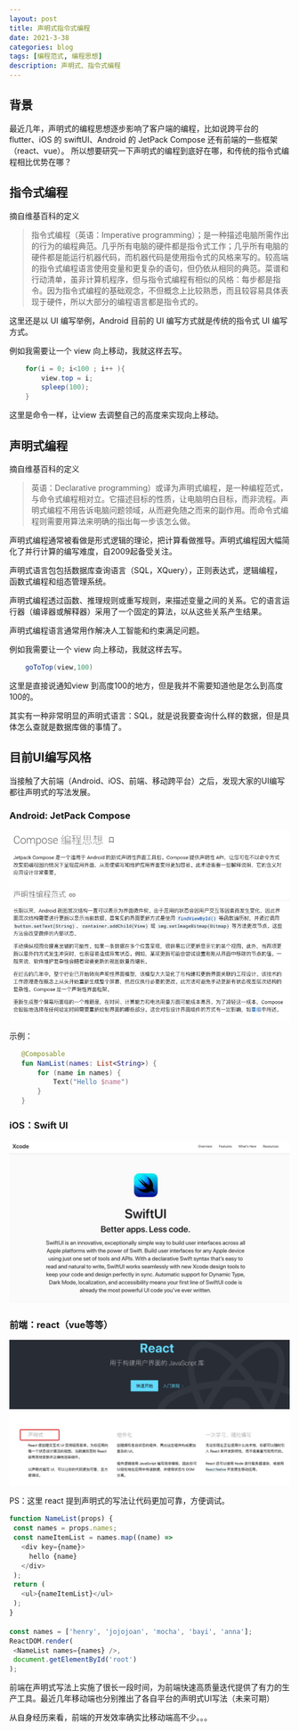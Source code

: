 ```yaml
---
layout: post
title: 声明式指令式编程
date: 2021-3-38
categories: blog
tags: [编程范式, 编程思想]
description: 声明式、指令式编程
---
```


## 背景

最近几年，声明式的编程思想逐步影响了客户端的编程，比如说跨平台的 flutter、iOS 的 swiftUI、Android 的 JetPack Compose 还有前端的一些框架（react、vue）。
所以想要研究一下声明式的编程到底好在哪，和传统的指令式编程相比优势在哪？

## 指令式编程

摘自维基百科的定义

> 指令式编程（英语：Imperative programming）；是一种描述电脑所需作出的行为的编程典范。几乎所有电脑的硬件都是指令式工作；几乎所有电脑的硬件都是能运行机器代码，而机器代码是使用指令式的风格来写的。较高端的指令式编程语言使用变量和更复杂的语句，但仍依从相同的典范。菜谱和行动清单，虽非计算机程序，但与指令式编程有相似的风格：每步都是指令。因为指令式编程的基础观念，不但概念上比较熟悉，而且较容易具体表现于硬件，所以大部分的编程语言都是指令式的。

这里还是以 UI 编写举例，Android 目前的 UI 编写方式就是传统的指令式 UI 编写方式。

例如我需要让一个 view 向上移动，我就这样去写。

``` java
    for(i = 0; i<100 ; i++ ){
        view.top = i;
        spleep(100);
    }
```

这里是命令一样，让view 去调整自己的高度来实现向上移动。


## 声明式编程

摘自维基百科的定义

> 英语：Declarative programming）或译为声明式编程，是一种编程范式，与命令式编程相对立。它描述目标的性质，让电脑明白目标，而非流程。声明式编程不用告诉电脑问题领域，从而避免随之而来的副作用。而命令式编程则需要用算法来明确的指出每一步该怎么做。

声明式编程通常被看做是形式逻辑的理论，把计算看做推导。声明式编程因大幅简化了并行计算的编写难度，自2009起备受关注。

声明式语言包包括数据库查询语言（SQL，XQuery），正则表达式，逻辑编程，函数式编程和组态管理系统。

声明式编程透过函数、推理规则或重写规则，来描述变量之间的关系。它的语言运行器（编译器或解释器）采用了一个固定的算法，以从这些关系产生结果。

声明式编程语言通常用作解决人工智能和约束满足问题。

例如我需要让一个 view 向上移动，我就这样去写。

``` java
    goToTop(view,100)
```

这里是直接说通知view 到高度100的地方，但是我并不需要知道他是怎么到高度100的。

其实有一种非常明显的声明式语言：SQL，就是说我要查询什么样的数据，但是具体怎么查就是数据库做的事情了。


## 目前UI编写风格

当接触了大前端（Android、iOS、前端、移动跨平台）之后，发现大家的UI编写都往声明式的写法发展。

### Android: JetPack Compose

 ![](https://raw.githubusercontent.com/HenryHaoson/HenryHaoson.github.io/source/source/images/jetpack_compose.png)

 示例：

 ``` kotlin
    @Composable
    fun NamList(names: List<String>) {
        for (name in names) {
            Text("Hello $name")
        }
    }
 ```


### iOS：Swift UI

![](https://raw.githubusercontent.com/HenryHaoson/HenryHaoson.github.io/source/source/images/swift_ui.png)

### 前端：react（vue等等）

![](https://raw.githubusercontent.com/HenryHaoson/HenryHaoson.github.io/source/source/images/react.png)

PS：这里 react 提到声明式的写法让代码更加可靠，方便调试。

 ``` javascript
function NameList(props) {
  const names = props.names;
  const nameItemList = names.map((name) =>
    <div key={name}>
      hello {name}
    </div>
  );
  return (
    <ul>{nameItemList}</ul>
  );
}

const names = ['henry', 'jojojoan', 'mocha', 'bayi', 'anna'];
ReactDOM.render(
  <NameList names={names} />,
  document.getElementById('root')
);

```

前端在声明式写法上实施了很长一段时间，为前端快速高质量迭代提供了有力的生产工具。最近几年移动端也分别推出了各自平台的声明式UI写法（未来可期）

从自身经历来看，前端的开发效率确实比移动端高不少。。。

